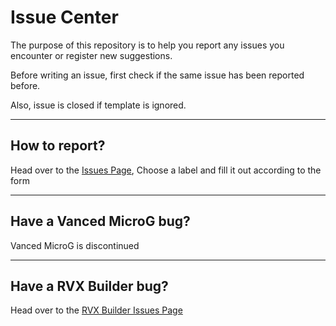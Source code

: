 # Issue Center

The purpose of this repository is to help you report any issues you encounter or register new suggestions.

Before writing an issue, first check if the same issue has been reported before.

Also, issue is closed if template is ignored.
___
## How to report?

Head over to the [Issues Page](https://github.com/inotia00/ReVanced_Extended/issues/new/choose), Choose a label and fill it out according to the form
___
## Have a Vanced MicroG bug?

Vanced MicroG is discontinued
___
## Have a RVX Builder bug?

Head over to the [RVX Builder Issues Page](https://github.com/inotia00/rvx-builder/issues)